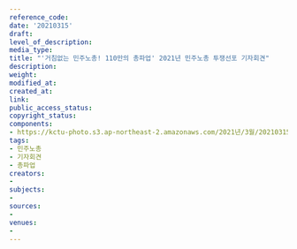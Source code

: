 ```yaml
---
reference_code: 
date: '20210315'
draft: 
level_of_description: 
media_type: 
title: "'거침없는 민주노총! 110만의 총파업' 2021년 민주노총 투쟁선포 기자회견"
description: 
weight: 
modified_at: 
created_at: 
link: 
public_access_status: 
copyright_status: 
components:
- https://kctu-photo.s3.ap-northeast-2.amazonaws.com/2021년/3월/20210315-'거침없는+민주노총!+110만의+총파업'+2021년+민주노총+투쟁선포+기자회견_민주노총_기자회견_총파업/_1DX4934.jpg
tags:
- 민주노총
- 기자회견
- 총파업
creators:
- 
subjects:
- 
sources:
- 
venues:
- 
---
```

